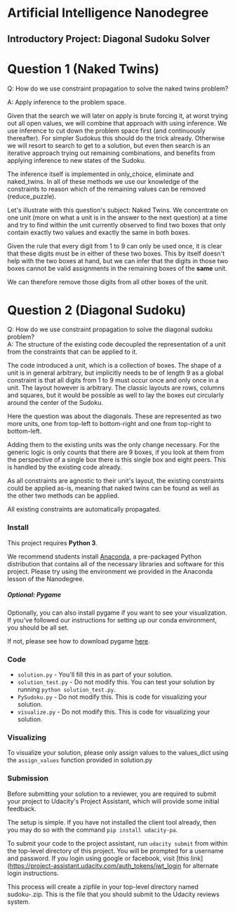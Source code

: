 # Artificial Intelligence Nanodegree
## Introductory Project: Diagonal Sudoku Solver

# Question 1 (Naked Twins)
Q: How do we use constraint propagation to solve the naked twins problem?  

A: Apply inference to the problem space.

Given that the search we will later on apply is brute forcing it, at worst trying out all open values,
we will combine that approach with using inference. We use inference to cut down the problem space first (and continuously thereafter).
For simpler Sudokus this should do the trick already. Otherwise we will resort to search to get to a solution, but even then search is an
iterative approach trying out remaining combinations, and benefits from applying inference to new states of the Sudoku.

The inference itself is implemented in only_choice, eliminate and naked_twins. In all of these methods we use our knowledge of the constraints to reason
which of the remaining values can be removed (reduce_puzzle).

Let's illustrate with this question's subject: Naked Twins.
We concentrate on one unit
(more on what a unit is in the answer to the next question) at a time and try to find within the
unit currently observed to find two boxes that only contain exactly two values and exactly
the same in both boxes.

Given the rule that every digit from 1 to 9 can only be used once, it is clear that these digits
must be in either of these two boxes. This by itself doesn't help with the two boxes at hand,
but we can infer that the digits in those two boxes cannot be valid assignments in the remaining
boxes of the **same** unit.

We can therefore remove those digits from all other boxes of the unit.


# Question 2 (Diagonal Sudoku)
Q: How do we use constraint propagation to solve the diagonal sudoku problem?  
A: The structure of the existing code decoupled the representation of a unit from the constraints that can be applied to it.

The code introduced a unit, which is a collection of boxes. The shape of a unit is in general arbitrary, but implicitly needs to be of length 9 as a global constraint is
that all digits from 1 to 9 must occur once and only once in a unit. The layout however is arbitrary. The classic layouts are rows, columns and squares, but it would be
possible as well to lay the boxes out circularly around the center of the Sudoku.

Here the question was about the diagonals. These are represented as two more units, one from top-left to bottom-right and one from top-right to bottom-left.

Adding them to the existing units was the only change necessary.  For the generic logic is only counts that there are 9 boxes, if you look at them from the perspective of a single box there is this single box and eight peers. This is handled by the existing code already.

As all constraints are agnostic to their unit's layout, the existing constraints could be applied as-is, meaning that naked twins can be found as well as the other two methods can be applied.

All existing constraints are automatically propagated. 

### Install

This project requires **Python 3**.

We recommend students install [Anaconda](https://www.continuum.io/downloads), a pre-packaged Python distribution that contains all of the necessary libraries and software for this project.
Please try using the environment we provided in the Anaconda lesson of the Nanodegree.

##### Optional: Pygame

Optionally, you can also install pygame if you want to see your visualization. If you've followed our instructions for setting up our conda environment, you should be all set.

If not, please see how to download pygame [here](http://www.pygame.org/download.shtml).

### Code

* `solution.py` - You'll fill this in as part of your solution.
* `solution_test.py` - Do not modify this. You can test your solution by running `python solution_test.py`.
* `PySudoku.py` - Do not modify this. This is code for visualizing your solution.
* `visualize.py` - Do not modify this. This is code for visualizing your solution.

### Visualizing

To visualize your solution, please only assign values to the values_dict using the ```assign_values``` function provided in solution.py

### Submission
Before submitting your solution to a reviewer, you are required to submit your project to Udacity's Project Assistant, which will provide some initial feedback.  

The setup is simple.  If you have not installed the client tool already, then you may do so with the command `pip install udacity-pa`.  

To submit your code to the project assistant, run `udacity submit` from within the top-level directory of this project.  You will be prompted for a username and password.  If you login using google or facebook, visit [this link](https://project-assistant.udacity.com/auth_tokens/jwt_login for alternate login instructions.

This process will create a zipfile in your top-level directory named sudoku-<id>.zip.  This is the file that you should submit to the Udacity reviews system.
